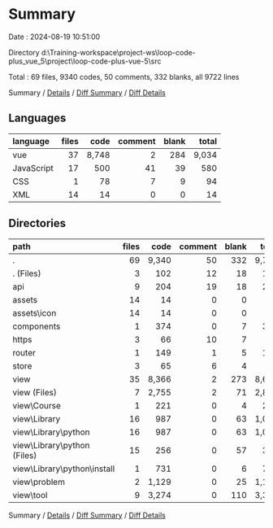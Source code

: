 # Summary

Date : 2024-08-19 10:51:00

Directory d:\\Training-workspace\\project-ws\\loop-code-plus_vue_5\\project\\loop-code-plus-vue-5\\src

Total : 69 files,  9340 codes, 50 comments, 332 blanks, all 9722 lines

Summary / [Details](details.md) / [Diff Summary](diff.md) / [Diff Details](diff-details.md)

## Languages
| language | files | code | comment | blank | total |
| :--- | ---: | ---: | ---: | ---: | ---: |
| vue | 37 | 8,748 | 2 | 284 | 9,034 |
| JavaScript | 17 | 500 | 41 | 39 | 580 |
| CSS | 1 | 78 | 7 | 9 | 94 |
| XML | 14 | 14 | 0 | 0 | 14 |

## Directories
| path | files | code | comment | blank | total |
| :--- | ---: | ---: | ---: | ---: | ---: |
| . | 69 | 9,340 | 50 | 332 | 9,722 |
| . (Files) | 3 | 102 | 12 | 18 | 132 |
| api | 9 | 204 | 19 | 18 | 241 |
| assets | 14 | 14 | 0 | 0 | 14 |
| assets\\icon | 14 | 14 | 0 | 0 | 14 |
| components | 1 | 374 | 0 | 7 | 381 |
| https | 3 | 66 | 10 | 7 | 83 |
| router | 1 | 149 | 1 | 5 | 155 |
| store | 3 | 65 | 6 | 4 | 75 |
| view | 35 | 8,366 | 2 | 273 | 8,641 |
| view (Files) | 7 | 2,755 | 2 | 71 | 2,828 |
| view\\Course | 1 | 221 | 0 | 4 | 225 |
| view\\Library | 16 | 987 | 0 | 63 | 1,050 |
| view\\Library\\python | 16 | 987 | 0 | 63 | 1,050 |
| view\\Library\\python (Files) | 15 | 256 | 0 | 57 | 313 |
| view\\Library\\python\\install | 1 | 731 | 0 | 6 | 737 |
| view\\problem | 2 | 1,129 | 0 | 25 | 1,154 |
| view\\tool | 9 | 3,274 | 0 | 110 | 3,384 |

Summary / [Details](details.md) / [Diff Summary](diff.md) / [Diff Details](diff-details.md)